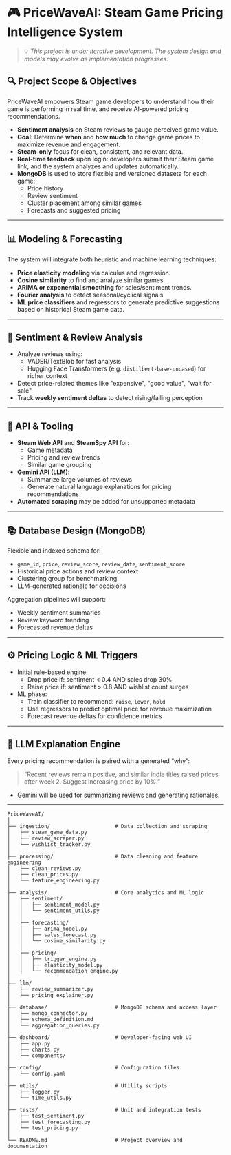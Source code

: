 # 🎮 PriceWaveAI: Steam Game Pricing Intelligence System


> 💡 _This project is under iterative development. The system design and models may evolve as implementation progresses._

## 🔍 Project Scope & Objectives

PriceWaveAI empowers Steam game developers to understand how their game is performing in real time, and receive AI-powered pricing recommendations.

- **Sentiment analysis** on Steam reviews to gauge perceived game value.
- **Goal**: Determine **when** and **how much** to change game prices to maximize revenue and engagement.
- **Steam-only** focus for clean, consistent, and relevant data.
- **Real-time feedback** upon login: developers submit their Steam game link, and the system analyzes and updates automatically.
- **MongoDB** is used to store flexible and versioned datasets for each game:
  - Price history
  - Review sentiment
  - Cluster placement among similar games
  - Forecasts and suggested pricing

---



## 📊 Modeling & Forecasting

The system will integrate both heuristic and machine learning techniques:

- **Price elasticity modeling** via calculus and regression.
- **Cosine similarity** to find and analyze similar games.
- **ARIMA or exponential smoothing** for sales/sentiment trends.
- **Fourier analysis** to detect seasonal/cyclical signals.
- **ML price classifiers** and regressors to generate predictive suggestions based on historical Steam game data.

---


## 🧠 Sentiment & Review Analysis

- Analyze reviews using:
  - VADER/TextBlob for fast analysis
  - Hugging Face Transformers (e.g. `distilbert-base-uncased`) for richer context
- Detect price-related themes like "expensive", "good value", "wait for sale"
- Track **weekly sentiment deltas** to detect rising/falling perception

---


## 🔗 API & Tooling

- **Steam Web API** and **SteamSpy API** for:
  - Game metadata
  - Pricing and review trends
  - Similar game grouping
- **Gemini API (LLM)**:
  - Summarize large volumes of reviews
  - Generate natural language explanations for pricing recommendations
- **Automated scraping** may be added for unsupported metadata

---

## 📚 Database Design (MongoDB)

Flexible and indexed schema for:
- `game_id`, `price`, `review_score`, `review_date`, `sentiment_score`
- Historical price actions and review context
- Clustering group for benchmarking
- LLM-generated rationale for decisions

Aggregation pipelines will support:
- Weekly sentiment summaries
- Review keyword trending
- Forecasted revenue deltas

---

## ⚙️ Pricing Logic & ML Triggers

- Initial rule-based engine:
  - Drop price if: sentiment < 0.4 AND sales drop 30%
  - Raise price if: sentiment > 0.8 AND wishlist count surges
- ML phase:
  - Train classifier to recommend: `raise`, `lower`, `hold`
  - Use regressors to predict optimal price for revenue maximization
  - Forecast revenue deltas for confidence metrics

---


## 🧠 LLM Explanation Engine

Every pricing recommendation is paired with a generated “why”:
> “Recent reviews remain positive, and similar indie titles raised prices after week 2. Suggest increasing price by 10%.”

- Gemini will be used for summarizing reviews and generating rationales.

---



```
PriceWaveAI/
│
├── ingestion/                     # Data collection and scraping
│   ├── steam_game_data.py
│   ├── review_scraper.py
│   └── wishlist_tracker.py
│
├── processing/                    # Data cleaning and feature engineering
│   ├── clean_reviews.py
│   ├── clean_prices.py
│   └── feature_engineering.py
│
├── analysis/                      # Core analytics and ML logic
│   ├── sentiment/
│   │   ├── sentiment_model.py
│   │   └── sentiment_utils.py
│   │
│   ├── forecasting/
│   │   ├── arima_model.py
│   │   ├── sales_forecast.py
│   │   └── cosine_similarity.py
│   │
│   ├── pricing/
│   │   ├── trigger_engine.py
│   │   ├── elasticity_model.py
│   │   └── recommendation_engine.py
│
├── llm/
│   ├── review_summarizer.py
│   └── pricing_explainer.py
│
├── database/                      # MongoDB schema and access layer
│   ├── mongo_connector.py
│   ├── schema_definition.md
│   └── aggregation_queries.py
│
├── dashboard/                     # Developer-facing web UI
│   ├── app.py
│   ├── charts.py
│   └── components/
│
├── config/                        # Configuration files
│   └── config.yaml
│
├── utils/                         # Utility scripts
│   ├── logger.py
│   └── time_utils.py
│
├── tests/                         # Unit and integration tests
│   ├── test_sentiment.py
│   ├── test_forecasting.py
│   └── test_pricing.py
│
└── README.md                      # Project overview and documentation


```